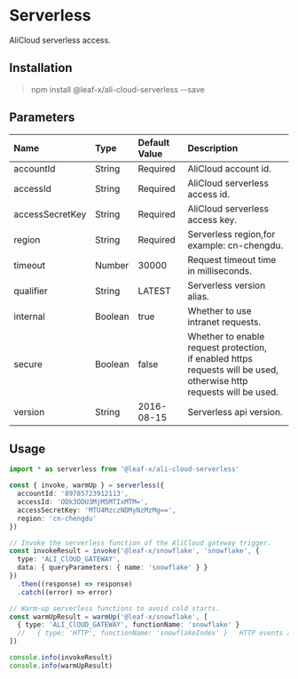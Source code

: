 # Serverless

AliCloud serverless access.

## Installation

> npm install @leaf-x/ali-cloud-serverless --save

## Parameters

| Name            | Type    | Default Value | Description                                                                                                                  |
| :-------------- | :------ | :------------ | :--------------------------------------------------------------------------------------------------------------------------- |
| accountId       | String  | Required      | AliCloud account id.                                                                                                         |
| accessId        | String  | Required      | AliCloud serverless access id.                                                                                               |
| accessSecretKey | String  | Required      | AliCloud serverless access key.                                                                                              |
| region          | String  | Required      | Serverless region,for example: cn-chengdu.                                                                                   |
| timeout         | Number  | 30000         | Request timeout time in milliseconds.                                                                                        |
| qualifier       | String  | LATEST        | Serverless version alias.                                                                                                    |
| internal        | Boolean | true          | Whether to use intranet requests.                                                                                            |
| secure          | Boolean | false         | Whether to enable request protection, <br>if enabled https requests will be used, otherwise http requests will be used.</br> |
| version         | String  | 2016-08-15    | Serverless api version.                                                                                                      |

## Usage

```typescript
import * as serverless from '@leaf-x/ali-cloud-serverless'

const { invoke, warmUp } = serverless({
  accountId: '89785723912113',
  accessId: 'ODk3ODU3MjM5MTIxMTM=',
  accessSecretKey: 'MTU4MzczNDMyNzMzMg==',
  region: 'cn-chengdu'
})

// Invoke the serverless function of the AliCloud gateway trigger.
const invokeResult = invoke('@leaf-x/snowflake', 'snowflake', {
  type: 'ALI_ClOUD_GATEWAY',
  data: { queryParameters: { name: 'snowflake' } }
})
  .then((response) => response)
  .catch((error) => error)

// Warm-up serverless functions to avoid cold starts.
const warmUpResult = warmUp('@leaf-x/snowflake', [
  { type: 'ALI_ClOUD_GATEWAY', functionName: 'snowflake' }
  //   { type: 'HTTP', functionName: 'snowflakeIndex' }   HTTP events are not supported for now, and will be added later.
])

console.info(invokeResult)
console.info(warmUpResult)
```
